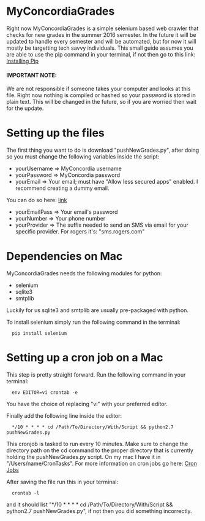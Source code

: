 MyConcordiaGrades
=================

Right now MyConcordiaGrades is a simple selenium based web crawler that checks for new grades in the summer 2016 semester.
In the future it will be updated to handle every semester and will be automated, but for now it will mostly be targetting 
tech savvy individuals. This small guide assumes you are able to use the pip command in your terminal, if not then go to this 
link: [Installing Pip](https://pip.pypa.io/en/stable/installing/)

#### IMPORTANT NOTE: 

We are not responsible if someone takes your computer and looks at this file. Right now nothing is compiled or hashed 
so your password is stored in plain text. This will be changed in the future, so if you are worried then wait for the 
update.

Setting up the files
====================

The first thing you want to do is download "pushNewGrades.py", after doing so you must change the following variables inside 
the script:

* yourUsername => MyConcordia username
* yourPassword => MyConcordia password
* yourEmail    => Your email; must have "Allow less secured apps" enabled. I recommend creating a dummy email.

You can do so here: [link](https://www.google.com/settings/security/lesssecureapps)

* yourEmailPass => Your email's password
* yourNumber    => Your phone number
* yourProvider  => The suffix needed to send an SMS via email for your specific provider. For rogers it's: "sms.rogers.com"

Dependencies on Mac
===================

MyConcordiaGrades needs the following modules for python:

* selenium
* sqlite3
* smtplib

Luckily for us sqlite3 and smtplib are usually pre-packaged with python.

To install selenium simply run the following command in the terminal:

```
  pip install selenium
```

Setting up a cron job on a Mac
==============================

This step is pretty straight forward. Run the following command in your terminal:

```
  env EDITOR=vi crontab -e
```

You have the choice of replacing "vi" with your preferred editor.

Finally add the following line inside the editor:

```
  */10 * * * * cd /Path/To/Directory/With/Script && python2.7 pushNewGrades.py
```

This cronjob is tasked to run every 10 minutes. Make sure to change the directory path on the cd command to the proper 
directory  that is currently holding the pushNewGrades.py script. On my mac I have it in "/Users/name/CronTasks". For 
more information on cron jobs go here: [Cron Jobs](http://www.adminschoice.com/crontab-quick-reference)

After saving the file run this in your terminal:

```
  crontab -l
```

and it should list "*/10 * * * * cd /Path/To/Directory/With/Script && python2.7 pushNewGrades.py", if not then you 
did something incorrectly.
